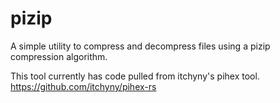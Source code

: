 pizip
========
A simple utility to compress and decompress files using a pizip compression algorithm.

This tool currently has code pulled from itchyny's pihex tool. https://github.com/itchyny/pihex-rs